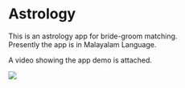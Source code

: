 # Astrology
This is an astrology app for bride-groom matching. <br>
Presently the app is in Malayalam Language.


A video showing the app demo is attached.


![](https://raw.githubusercontent.com/dingusagar/Astrology/master/horoscope.gif)
